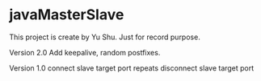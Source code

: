 # javaMasterSlave

This project is create by Yu Shu. Just for record purpose.

Version 2.0
Add keepalive, random postfixes.

Version 1.0
connect slave target port repeats
disconnect slave target port